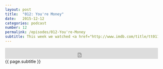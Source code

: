 ```yaml
---
layout: post
title:  "012: You're Money"
date:   2015-12-12
categories: podcast
number: 12
permalink: /episodes/012-You're-Money
subtitle: This week we watched <a href="http://www.imdb.com/title/tt0117802/?ref_=fn_al_tt_1" target="_blank">Swingers</a> and try to find out who was the one girl that took Eddy B's heart at the bar that one time. Jeff recounts some Bahstan stories and we discuss guy code rules. <a href="/audible" target="_blank">Click here</a> to get a free audiobook and support the show!
---
```


<iframe frameborder='0' height='36px' scrolling='no' seamless src='https://simplecast.fm/e/22336?style=dark' width='100%'></iframe>

<br>
<span class="episode_text">
{{ page.subtitle }}
</span>
<br><br>
